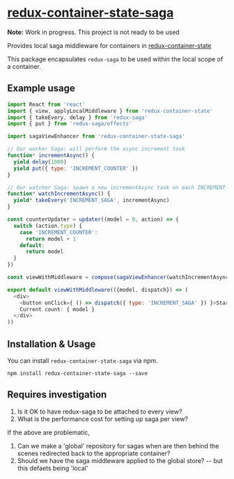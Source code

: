 # [redux-container-state-saga](https://github.com/HansDP/redux-container-state-saga)

**Note:** Work in progress. This project is not ready to be used

Provides local saga middleware for containers in [redux-container-state](https://github.com/HansDP/redux-container-state)

This package encapsulates `redux-saga` to be used within the local scope of a container.

## Example usage

```javascript
import React from 'react'
import { view, applyLocalMiddleware } from 'redux-container-state'
import { takeEvery, delay } from 'redux-saga'
import { put } from 'redux-saga/effects'

import sagaViewEnhancer from 'redux-container-state-saga'

// Our worker Saga: will perform the async increment task
function* incrementAsync() {
  yield delay(1000)
  yield put({ type: 'INCREMENT_COUNTER' })
}

// Our watcher Saga: spawn a new incrementAsync task on each INCREMENT_ASYNC
function* watchIncrementAsync() {
  yield* takeEvery('INCREMENT_SAGA', incrementAsync)
}

const counterUpdater = updater((model = 0, action) => {
  switch (action.type) {
    case 'INCREMENT_COUNTER': 
      return model + 1
    default:
      return model
  }
})

const viewWithMiddleware = compose(sagaViewEnhancer(watchIncrementAsync))(view)

export default viewWithMiddleware(({model, dispatch}) => (
  <div>
    <button onClick={ () => dispatch({ type: 'INCREMENT_SAGA' }) }>Start counter</button>
    Current count: { model }
  </div>
))

```

## Installation & Usage

You can install `redux-container-state-saga` via npm.

```
npm install redux-container-state-saga --save
```

## Requires investigation

1. Is it OK to have redux-saga to be attached to every view? 
2. What is the performance cost for setting up saga per view?  

If the above are problematic, 

1. Can we make a 'global' repository for sagas when are then behind the scenes redirected back to the appropriate container? 
2. Should we have the saga middleware applied to the global store? -- but this defaets being 'local'



